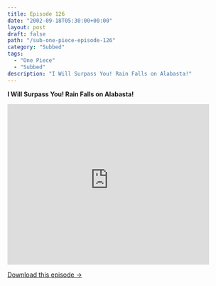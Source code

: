 ```yaml
---
title: Episode 126
date: "2002-09-18T05:30:00+00:00"
layout: post
draft: false
path: "/sub-one-piece-episode-126"
category: "Subbed"
tags:
  - "One Piece"
  - "Subbed"
description: "I Will Surpass You! Rain Falls on Alabasta!"
---
```


**I Will Surpass You! Rain Falls on Alabasta!**

<iframe width="640" height="360" src="https://www.rapidvideo.com/e/FXQDVCFBJK" frameborder="0" marginwidth=0 marginheight=0 scrolling=no allowfullscreen style="max-width:90%;"></iframe>

<a href="http://ouo.io/qs/eCodkFEQ?s=https://www.rapidvideo.com/d/FXQDVCFBJK" class="styled_a">Download this episode →</a>

